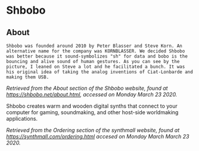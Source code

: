 # Shbobo

## About

```Text
Shbobo was founded around 2010 by Peter Blasser and Steve Korn. An alternative name for the company was KORNBLASSER. We decided Shbobo was better because it sound-symbolizes "sh" for data and bobo is the bouncing and alive sound of human gestures. As you can see by the picture, I leaned on Steve a lot and he facilitated a bunch. It was his original idea of taking the analog inventions of Ciat-Lonbarde and making them USB.
```

*Retrieved from the About section of the Shbobo website, found at <https://shbobo.net/about.html>, accessed on Monday March 23 2020.*

Shbobo creates warm and wooden digital synths that connect to your computer for gaming, soundmaking, and other host-side worldmaking applications. 

*Retrieved from the Ordering section of the synthmall website, found at <https://synthmall.com/ordering.html>  accesed on Monday March March 23 2020.*
